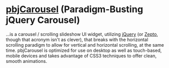 [pbjCarousel](http://pbjcarousel.beautifuluniquesnowflake.com/) (Paradigm-Busting jQuery Carousel)
======

…is a carousel / scrolling slideshow UI widget, utilizing [jQuery](http://api.jquery.com/) (or [Zepto](http://zeptojs.com/), though that acronym isn't as clever), that breaks with the horizontal scrolling paradigm to allow for vertical and horizontal scrolling, at the same time. pbjCarousel is optimized for use on desktop as well as touch-based, mobile devices and takes advantage of CSS3 techniques to offer clean, smooth animations.